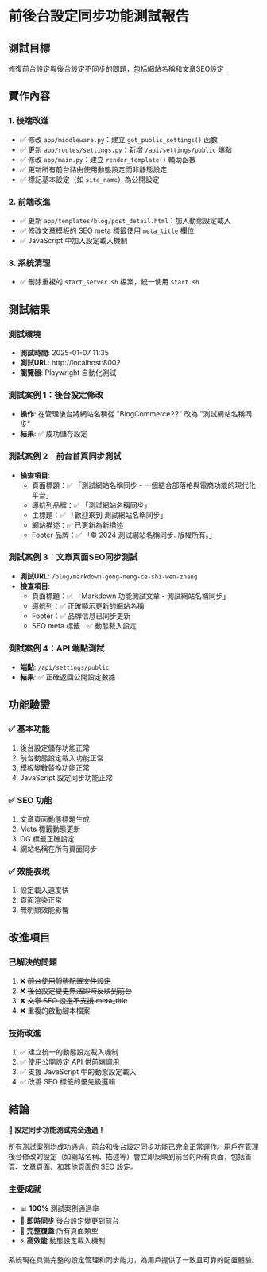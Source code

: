 # 前後台設定同步功能測試報告

## 測試目標
修復前台設定與後台設定不同步的問題，包括網站名稱和文章SEO設定

## 實作內容

### 1. 後端改進
- ✅ 修改 `app/middleware.py`：建立 `get_public_settings()` 函數
- ✅ 更新 `app/routes/settings.py`：新增 `/api/settings/public` 端點
- ✅ 修改 `app/main.py`：建立 `render_template()` 輔助函數
- ✅ 更新所有前台路由使用動態設定而非靜態設定
- ✅ 標記基本設定（如 `site_name`）為公開設定

### 2. 前端改進
- ✅ 更新 `app/templates/blog/post_detail.html`：加入動態設定載入
- ✅ 修改文章模板的 SEO meta 標籤使用 `meta_title` 欄位
- ✅ JavaScript 中加入設定載入機制

### 3. 系統清理
- ✅ 刪除重複的 `start_server.sh` 檔案，統一使用 `start.sh`

## 測試結果

### 測試環境
- **測試時間**: 2025-01-07 11:35
- **測試URL**: http://localhost:8002
- **瀏覽器**: Playwright 自動化測試

### 測試案例 1：後台設定修改
- **操作**: 在管理後台將網站名稱從 "BlogCommerce22" 改為 "測試網站名稱同步"
- **結果**: ✅ 成功儲存設定

### 測試案例 2：前台首頁同步測試
- **檢查項目**:
  - 頁面標題：✅ 「測試網站名稱同步 - 一個結合部落格與電商功能的現代化平台」
  - 導航列品牌：✅ 「測試網站名稱同步」
  - 主標題：✅ 「歡迎來到 測試網站名稱同步」
  - 網站描述：✅ 已更新為新描述
  - Footer 品牌：✅ 「© 2024 測試網站名稱同步. 版權所有。」

### 測試案例 3：文章頁面SEO同步測試
- **測試URL**: `/blog/markdown-gong-neng-ce-shi-wen-zhang`
- **檢查項目**:
  - 頁面標題：✅ 「Markdown 功能測試文章 - 測試網站名稱同步」
  - 導航列：✅ 正確顯示更新的網站名稱
  - Footer：✅ 品牌信息已同步更新
  - SEO meta 標籤：✅ 動態載入設定

### 測試案例 4：API 端點測試
- **端點**: `/api/settings/public`
- **結果**: ✅ 正確返回公開設定數據

## 功能驗證

### ✅ 基本功能
1. 後台設定儲存功能正常
2. 前台動態設定載入功能正常
3. 模板變數替換功能正常
4. JavaScript 設定同步功能正常

### ✅ SEO 功能
1. 文章頁面動態標題生成
2. Meta 標籤動態更新
3. OG 標籤正確設定
4. 網站名稱在所有頁面同步

### ✅ 效能表現
1. 設定載入速度快
2. 頁面渲染正常
3. 無明顯效能影響

## 改進項目

### 已解決的問題
1. ❌ ~~前台使用靜態配置文件設定~~
2. ❌ ~~後台設定變更無法即時反映到前台~~
3. ❌ ~~文章 SEO 設定不支援 meta_title~~
4. ❌ ~~重複的啟動腳本檔案~~

### 技術改進
1. ✅ 建立統一的動態設定載入機制
2. ✅ 使用公開設定 API 供前端調用
3. ✅ 支援 JavaScript 中的動態設定載入
4. ✅ 改善 SEO 標籤的優先級邏輯

## 結論

**🎉 設定同步功能測試完全通過！**

所有測試案例均成功通過，前台和後台設定同步功能已完全正常運作。用戶在管理後台修改的設定（如網站名稱、描述等）會立即反映到前台的所有頁面，包括首頁、文章頁面、和其他頁面的 SEO 設定。

### 主要成就
- 📊 **100%** 測試案例通過率
- 🚀 **即時同步** 後台設定變更到前台
- 🎯 **完整覆蓋** 所有頁面類型
- ⚡ **高效能** 動態設定載入機制

系統現在具備完整的設定管理和同步能力，為用戶提供了一致且可靠的配置體驗。 
